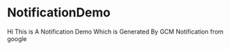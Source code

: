 # NotificationDemo 
Hi This is A Notification Demo Which is Generated By GCM Notification from google
